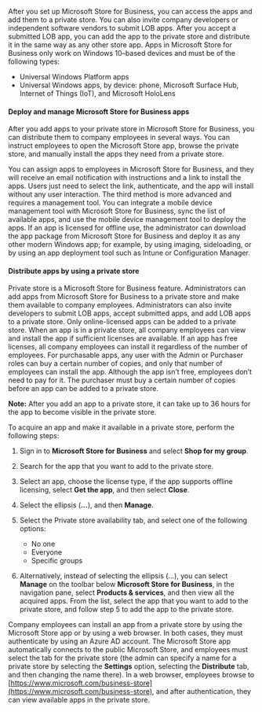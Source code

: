 After you set up Microsoft Store for Business, you can access the apps and add them to a private store. You can also invite company developers or independent software vendors to submit LOB apps. After you accept a submitted LOB app, you can add the app to the private store and distribute it in the same way as any other store app. Apps in Microsoft Store for Business only work on Windows 10–based devices and must be of the following types:

 -  Universal Windows Platform apps
 -  Universal Windows apps, by device: phone, Microsoft Surface Hub, Internet of Things (IoT), and Microsoft HoloLens

#### **Deploy and manage Microsoft Store for Business apps**

After you add apps to your private store in Microsoft Store for Business, you can distribute them to company employees in several ways. You can instruct employees to open the Microsoft Store app, browse the private store, and manually install the apps they need from a private store.

You can assign apps to employees in Microsoft Store for Business, and they will receive an email notification with instructions and a link to install the apps. Users just need to select the link, authenticate, and the app will install without any user interaction. The third method is more advanced and requires a management tool. You can integrate a mobile device management tool with Microsoft Store for Business, sync the list of available apps, and use the mobile device management tool to deploy the apps. If an app is licensed for offline use, the administrator can download the app package from Microsoft Store for Business and deploy it as any other modern Windows app; for example, by using imaging, sideloading, or by using an app deployment tool such as Intune or Configuration Manager.

#### **Distribute apps by using a private store**

Private store is a Microsoft Store for Business feature. Administrators can add apps from Microsoft Store for Business to a private store and make them available to company employees. Administrators can also invite developers to submit LOB apps, accept submitted apps, and add LOB apps to a private store. Only online-licensed apps can be added to a private store. When an app is in a private store, all company employees can view and install the app if sufficient licenses are available. If an app has free licenses, all company employees can install it regardless of the number of employees. For purchasable apps, any user with the Admin or Purchaser roles can buy a certain number of copies, and only that number of employees can install the app. Although the app isn’t free, employees don’t need to pay for it. The purchaser must buy a certain number of copies before an app can be added to a private store.

**Note:** After you add an app to a private store, it can take up to 36 hours for the app to become visible in the private store.

To acquire an app and make it available in a private store, perform the following steps:

1.  Sign in to **Microsoft Store for Business** and select **Shop for my group**.
2.  Search for the app that you want to add to the private store.
3.  Select an app, choose the license type, if the app supports offline licensing, select **Get the app**, and then select **Close**.
4.  Select the ellipsis (**…**), and then **Manage**.
5.  Select the Private store availability tab, and select one of the following options:
    
     -  No one
     -  Everyone
     -  Specific groups
6.  Alternatively, instead of selecting the ellipsis (…), you can select **Manage** on the toolbar below **Microsoft Store for Business**, in the navigation pane, select **Products &amp; services**, and then view all the acquired apps. From the list, select the app that you want to add to the private store, and follow step 5 to add the app to the private store.

Company employees can install an app from a private store by using the Microsoft Store app or by using a web browser. In both cases, they must authenticate by using an Azure AD account. The Microsoft Store app automatically connects to the public Microsoft Store, and employees must select the tab for the private store (the admin can specify a name for a private store by selecting the **Settings** option, selecting the **Distribute** tab, and then changing the name there). In a web browser, employees browse to [https://www.microsoft.com/business-store](https://www.microsoft.com/business-store), and after authentication, they can view available apps in the private store.
